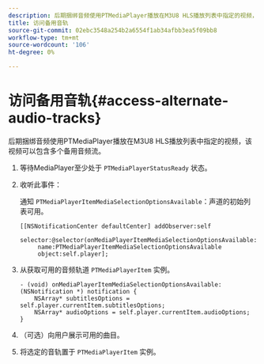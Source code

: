 ```yaml
---
description: 后期捆绑音频使用PTMediaPlayer播放在M3U8 HLS播放列表中指定的视频，该视频可以包含多个备用音频流。
title: 访问备用音轨
source-git-commit: 02ebc3548a254b2a6554f1ab34afbb3ea5f09bb8
workflow-type: tm+mt
source-wordcount: '106'
ht-degree: 0%

---
```


# 访问备用音轨{#access-alternate-audio-tracks}

后期捆绑音频使用PTMediaPlayer播放在M3U8 HLS播放列表中指定的视频，该视频可以包含多个备用音频流。

1. 等待MediaPlayer至少处于 `PTMediaPlayerStatusReady` 状态。
1. 收听此事件：

   通知 `PTMediaPlayerItemMediaSelectionOptionsAvailable`：声道的初始列表可用。

   ```
   [[NSNotificationCenter defaultCenter] addObserver:self 
        selector:@selector(onMediaPlayerItemMediaSelectionOptionsAvailable:) 
        name:PTMediaPlayerItemMediaSelectionOptionsAvailable  
        object:self.player];
   ```

1. 从获取可用的音频轨道 `PTMediaPlayerItem` 实例。

   ```
   - (void) onMediaPlayerItemMediaSelectionOptionsAvailable:(NSNotification *) notification { 
       NSArray* subtitlesOptions = self.player.currentItem.subtitlesOptions; 
       NSArray* audioOptions = self.player.currentItem.audioOptions; 
   }
   ```

1. （可选）向用户展示可用的曲目。
1. 将选定的音轨置于 `PTMediaPlayerItem` 实例。

